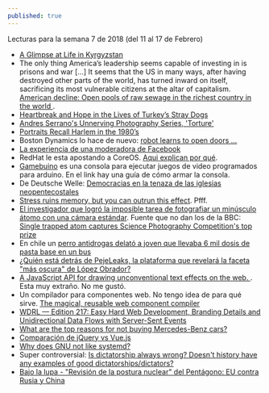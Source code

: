 ```yaml
---
published: true
---
```


Lecturas para la semana 7 de 2018 (del 11 al 17 de Febrero)

- [A Glimpse at Life in Kyrgyzstan](https://www.featureshoot.com/2018/01/a-glimpse-at-life-in-kyrgyzstan/)
- The only thing America’s leadership seems capable of investing in is prisons and war [...] It seems that the US in many ways, after having destroyed other parts of the world, has turned inward on itself, sacrificing its most vulnerable citizens at the altar of capitalism. [ American decline: Open pools of raw sewage in the richest country in the world ](https://www.rt.com/op-ed/418572-us-decline-poverty-un/).
- [Heartbreak and Hope in the Lives of Turkey’s Stray Dogs](https://www.featureshoot.com/2017/12/heartbreak-hope-lives-turkeys-stray-dogs/)
- [Andres Serrano's Unnerving Photography Series, 'Torture'](https://www.featureshoot.com/2018/01/andres-serranos-unnerving-photography-series-torture/)
- [Portraits Recall Harlem in the 1980’s](https://www.featureshoot.com/2018/02/portraits-recall-harlem-in-the-1980s/)
- Boston Dynamics lo hace de nuevo: [robot learns to open doors ...](https://techcrunch.com/2018/02/12/boston-dynamics-newest-robot-learns-to-open-doors/)
- [La experiencia de una moderadora de Facebook](http://www.bbc.com/mundo/noticias-43002940)
- RedHat le esta apostando a CoreOS. [Aqui explican por qué](https://www.redhat.com/en/blog/coreos-bet).
- [Gamebuino](https://opensource.com/article/18/2/build-your-own-games-console-arduino) es una consola para ejecutar juegos de video programados para arduino. En el link hay una guía de cómo armar la consola.
- De Deutsche Welle: [Democracias en la tenaza de las iglesias neopentecostales](http://www.dw.com/es/democracias-en-la-tenaza-de-las-iglesias-neopentecostales/a-42522738)
- [Stress ruins memory, but you can outrun this effect](https://www.zmescience.com/science/stress-memory-exercise/). Pfff.
- [El investigador que logró la imposible tarea de fotografiar un minúsculo átomo con una cámara estándar](http://www.bbc.com/mundo/noticias-43073262). Fuente que no dan los de la BBC: [Single trapped atom captures Science Photography Competition's top prize](https://www.epsrc.ac.uk/newsevents/news/single-trapped-atom-captures-science-photography-competitions-top-prize/)
- En chile un [perro antidrogas delató a joven que llevaba 6 mil dosis de pasta base en un bus ](http://www.biobiochile.cl/noticias/nacional/region-de-tarapaca/2018/02/15/perro-antidrogas-delato-a-joven-que-llevaba-6-mil-dosis-de-pasta-base-en-un-bus.shtml)
- [ ¿Quién está detrás de PejeLeaks, la plataforma que revelará la faceta "más oscura" de López Obrador? ](https://actualidad.rt.com/actualidad/263046-peje-leaks-plataforma-elecciones-mexico-lopez-obrador)
- [A JavaScript API for drawing unconventional text effects on the web. ](https://blotter.js.org/). Esta muy extraño. No me gustó.
- Un compilador para componentes web. No tengo idea de para qué sirve. [The magical, reusable web component compiler](https://stenciljs.com/)
- [WDRL — Edition 217: Easy Hard Web Development, Branding Details and Unidirectional Data Flows with Server-Sent Events](https://wdrl.info/archive/217)
- [What are the top reasons for not buying Mercedes-Benz cars?](https://www.quora.com/What-are-the-top-reasons-for-not-buying-Mercedes-Benz-cars)
- [Comparación de jQuery vs Vue.js](https://www.smashingmagazine.com/2018/02/jquery-vue-javascript/)
- [Why does GNU not like systemd?](https://www.quora.com/Why-does-GNU-not-like-systemd)
- Super controversial: [Is dictatorship always wrong? Doesn't history have any examples of good dictatorships/dictators?](https://www.quora.com/Is-dictatorship-always-wrong-Doesnt-history-have-any-examples-of-good-dictatorships-dictators)
- [Bajo la lupa - "Revisión de la postura nuclear" del Pentágono: EU contra Rusia y China](http://www.jornada.unam.mx/2018/02/18/opinion/016o1pol)
